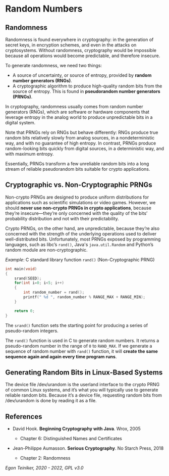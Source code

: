 # Random Numbers

## Randomness

Randomness is found everywhere in cryptography: in the generation of secret keys, in encryption schemes, 
and even in the attacks on cryptosystems. 
Without randomness, cryptography would be impossible because all operations would become predictable, 
and therefore insecure.

To generate randomness, we need two things:
* A source of uncertainty, or source of entropy, provided by **random number generators (RNGs)**. 
* A cryptographic algorithm to produce high-quality random bits from the source of entropy. 
   This is found in **pseudorandom number generators (PRNGs)**.

In cryptography, randomness usually comes from random number generators (RNGs), which are software or 
hardware components that leverage entropy in the analog world to produce unpredictable bits in a digital system.


Note that PRNGs rely on RNGs but behave differently: RNGs produce true random bits relatively slowly 
from analog sources, in a nondeterministic way, and with no guarantee of high entropy. 
In contrast, PRNGs produce random-looking bits quickly from digital sources, in a deterministic way, 
and with maximum entropy. 

Essentially, PRNGs transform a few unreliable random bits into a long stream of reliable pseudorandom 
bits suitable for crypto applications.


## Cryptographic vs. Non-Cryptographic PRNGs

Non-crypto PRNGs are designed to produce uniform distributions for applications such as scientific 
simulations or video games. However, we should **never use non-crypto PRNGs in crypto applications**, 
because they’re insecure—they’re only concerned with the quality of the bits’ probability distribution 
and not with their predictability. 

Crypto PRNGs, on the other hand, are unpredictable, because they’re also concerned with the strength of the 
underlying operations used to deliver well-distributed bits. 
Unfortunately, most PRNGs exposed by programming languages, such as libc’s `rand()`, Java's `java.util.Random`
and Python’s random module are non-cryptographic.

_Example_: C standard library function `rand()` (Non-Cryptographic PRNG) 
```C
int main(void)
{
    srand(SEED);  
    for(int i=0; i<5; i++)
    {
        int random_number = rand();
        printf(" %d ", random_number % RANGE_MAX + RANGE_MIN);
    }

    return 0;
}
```
The `srand()` function sets the starting point for producing a series of pseudo-random integers.

The `rand()` function is used in C to generate random numbers. 
It returns a pseudo-random number in the range of `0` to `RAND_MAX`.
If we generate a sequence of random number with `rand()` function, it will
**create the same sequence again and again every time program runs**.


## Generating Random Bits in Linux-Based Systems

The device file /dev/urandom is the userland interface to the crypto PRNG of common Linux systems, 
and it’s what you will typically use to generate reliable random bits. 
Because it’s a device file, requesting random bits from /dev/urandom is done by reading it as a file.


## References

* David Hook. **Beginning Cryptography with Java**. Wrox, 2005
  * Chapter 6: Distinguished Names and Certificates

* Jean-Philippe Aumasson. **Serious Cryptography**. No Starch Press, 2018
  * Chapter 2: Randomness
    

*Egon Teiniker, 2020 - 2022, GPL v3.0* 

